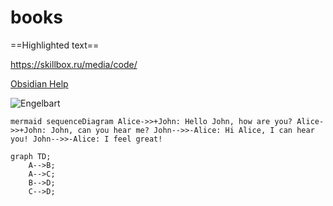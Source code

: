 # books


==Highlighted text==


<https://skillbox.ru/media/code/>

[Obsidian Help](https://help.obsidian.md)

![Engelbart](https://history-computer.com/ModernComputer/Basis/images/Engelbart.jpg)



```mermaid sequenceDiagram Alice->>+John: Hello John, how are you? Alice->>+John: John, can you hear me? John-->>-Alice: Hi Alice, I can hear you! John-->>-Alice: I feel great! ```


```mermaid
graph TD;
    A-->B;
    A-->C;
    B-->D;
    C-->D;
```

